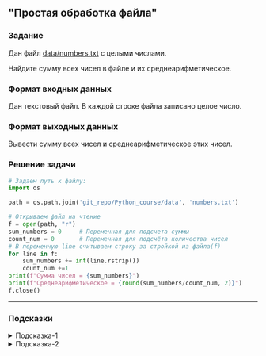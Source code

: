 ## "Простая обработка файла"

### Задание

Дан файл [data/numbers.txt](data/numbers.txt) с целыми числами. 

Найдите сумму всех чисел в файле и их среднеарифметическое.

### Формат входных данных

Дан текстовый файл. В каждой строке файла записано целое число.

### Формат выходных данных

Вывести сумму всех чисел и среднеарифметическое этих чисел.

### Решение задачи

```python
# Задаем путь к файлу:
import os

path = os.path.join('git_repo/Python_course/data', 'numbers.txt')

# Открываем файл на чтение
f = open(path, "r")
sum_numbers = 0     # Переменная для подсчета суммы
count_num = 0       # Переменная для подсчёта количества чисел
# В переменную line считываем строку за стройкой из файла(f)
for line in f:
    sum_numbers += int(line.rstrip())
    count_num +=1
print(f"Сумма чисел = {sum_numbers}")
print(f"Среднеарифметическое = {round(sum_numbers/count_num, 2)}")
f.close()
```

---

### Подсказки

<details>
<summary>Подсказка-1</summary>
Работайте с файлом построчно:

Прочитали строку --> Преобразовали к int'у --> Добавили к общей сумме
</details>

<details>
<summary>Подсказка-2</summary>
Для подсчета количества создайте переменную счетчик и увеличивайте ее на единицу, считывая очередное значение из файла
</details>
